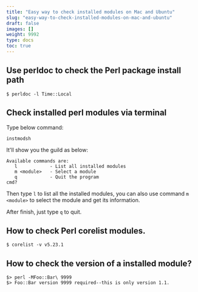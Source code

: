 ```yaml
---
title: "Easy way to check installed modules on Mac and Ubuntu"
slug: "easy-way-to-check-installed-modules-on-mac-and-ubuntu"
draft: false
images: []
weight: 9992
type: docs
toc: true
---
```


## Use perldoc to check the Perl package install path
    $ perldoc -l Time::Local

## Check installed perl modules via terminal
Type below command:

`instmodsh`

It'll show you the guild as below:

    Available commands are:
       l            - List all installed modules
       m <module>   - Select a module
       q            - Quit the program
    cmd?

Then type `l` to list all the installed modules, you can also use command `m <module>` to select the module and get its information.

After finish, just type `q` to quit.




## How to check Perl corelist modules.
    $ corelist -v v5.23.1

## How to check the version of a installed module?
    $> perl -MFoo::Bar\ 9999
    $> Foo::Bar version 9999 required--this is only version 1.1.


